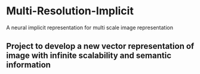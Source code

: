# Multi-Resolution-Implicit
A neural implicit representation for multi scale image representation

## Project to develop a new vector representation of image with infinite scalability and semantic information